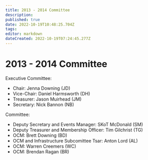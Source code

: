 ```yaml
---
title: 2013 - 2014 Committee
description: 
published: true
date: 2022-10-19T10:48:25.704Z
tags: 
editor: markdown
dateCreated: 2022-10-19T07:24:45.277Z
---
```


# 2013 - 2014 Committee

Executive Committee:

- Chair: Jenna Downing (JD)
- Vice-Chair: Daniel Harmsworth (DH)
- Treasurer: Jason Muirhead (JM)
- Secretary: Nick Bannon (NB)

Committee:

- Deputy Secretary and Events Manager: SKoT McDonald (SM)
- Deputy Treasurer and Membership Officer: Tim Gilchrist (TG)
- OCM: Brett Downing (BD)
- OCM and Infrastructure Subcomittee Tsar: Anton Lord (AL)
- OCM: Warren Creemers (WC)
- OCM: Brendan Ragan (BR)
